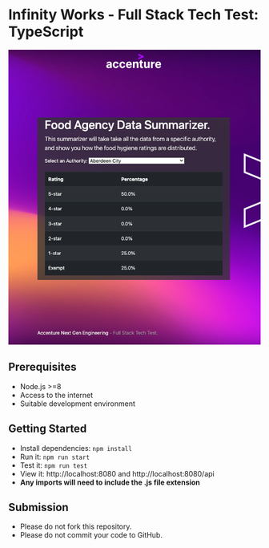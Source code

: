 # Infinity Works - Full Stack Tech Test: TypeScript

![Preview of Frontend](preview.png)

## Prerequisites

- Node.js >=8
- Access to the internet
- Suitable development environment

## Getting Started

- Install dependencies: `npm install`
- Run it: `npm run start`
- Test it: `npm run test`
- View it: http://localhost:8080 and http://localhost:8080/api
- **Any imports will need to include the .js file extension**

## Submission

- Please do not fork this repository.
- Please do not commit your code to GitHub.
